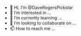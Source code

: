 - 👋 Hi, I’m @DaveRogersPickstar
- 👀 I’m interested in ...
- 🌱 I’m currently learning ...
- 💞️ I’m looking to collaborate on ...
- 📫 How to reach me ...

<!---
DaveRogersPickstar/DaveRogersPickstar is a ✨ special ✨ repository because its `README.md` (this file) appears on your GitHub profile.
You can click the Preview link to take a look at your changes.
--->
